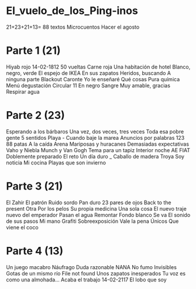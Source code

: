 # El_vuelo_de_los_Ping-inos
21+23+21+13= 88 textos
Microcuentos
Hacer el agosto

# Parte 1 (21)
Hiyab rojo
14-02-1812
50 vueltas
Carne roja
Una habitación de hotel
Blanco, negro, verde
El espejo de IKEA
En sus zapatos
Heridos, buscando
A ninguna parte
Blackout
Caronte
Yo le enseñaré
Qué cosas
Pura química
Menú degustación
Circular 11
En negro
Sangre
Muy amable, gracias
Respirar agua

# Parte 2 (23)
Esperando a los bárbaros
Una vez, dos veces, tres veces
Toda esa pobre gente
5 sentidos
Playa - Cuando baje la marea
Anuncios por palabras 123
88 patas
A la caída
Arena
Mariposas y huracanes
Demasiadas expectativas
Vaho y Niebla
Munch y Van Gogh
Tema para un tapiz
Interior noche
AE
FIAT
Doblemente preparado
El reto
Un día duro _ Caballo de madera Troya
Soy noticia
Mi cocina
Playas que son invierno

# Parte 3 (21)
El Zahir
El patrón
Ruido sordo
Pan duro
23 pares de ojos
Back to the present
Otra
Por los pelos
Su propia medicina
Una sola cosa
El nuevo traje nuevo del emperador
Pasan el agua
Remontar
Fondo blanco
Se va
El sonido de sus pasos
Mi mano
Grafiti
Sobreexposición
Vale la pena
Únicos
Que viene el coco

# Parte 4 (13)

Un juego macabro
Náufrago
Duda razonable
NANA
No fumo
Invisibles
Gotas de un mismo río
File not found
Unos zapatos inesperados
Tu voz es como una almohada...
Acaba el trabajo
14-02-2117
El lobo que soy
